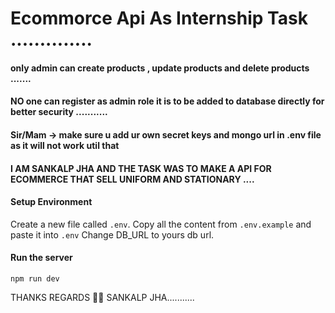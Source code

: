 # Ecommorce Api As  Internship Task ..............




#### only admin can create products , update products  and delete products .......

#### NO one can register as admin role it is to be added to database  directly for better  security ...........

#### Sir/Mam -> make sure u add ur own secret keys and mongo url in .env file  as it will not work util that 


#### I AM SANKALP JHA AND THE TASK  WAS TO  MAKE A API FOR ECOMMERCE THAT SELL UNIFORM AND STATIONARY ....



#### Setup Environment
Create a new file called `.env`. 
Copy all the content from `.env.example` and paste it into `.env`
Change DB_URL to yours db url. 

#### Run the server
`npm run dev`

THANKS REGARDS  🎊🎉
SANKALP JHA...........

